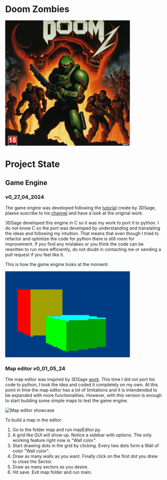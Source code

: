 # Doom Zombies
<img src="https://github.com/LuisMelladoDiaz/DoomZ/blob/main/images/DoomZ.jpg" alt="Conceptual art" width="400">

# Project State

## Game Engine

### v0_27_04_2024
The game engine was developed following the [tutorial](https://www.youtube.com/watch?v=huMO4VQEwPc&t=1s) create by 3DSage, plaese suscribe to his [channel](https://www.youtube.com/@3DSage) and have a look at the original work.

3DSage developed this engine in C so it was my work to port it to python. I do not know C so the port was developed by understanding and translating the ideas and following my intuition. That means that even though I tried to refactor and optimize the code for python there is still room for improvement. If you find any mistakes or you think the code can be rewritten to run more efficiently, do not doubt in contacting me or sending a pull request if you feel like it.

This is how the game engine looks at the moment:   

     
<img src="https://github.com/LuisMelladoDiaz/DoomZ/blob/main/images/GameEngine_v0.png" alt="Conceptual art" width="400">


### Map editor v0_01_05_24
The map editor was inspired by 3DSage [work](https://www.youtube.com/watch?v=fRu8kjXvkdY). This time I did not port his code to python, I took the idea and coded it completely on my own. At this point in time the map editor has a lot of limitations and it is intendended to be expanded with more functionalities. However, with this version is enough to start building some simple maps to test the game engine.     

![Map editor showcase](https://github.com/LuisMelladoDiaz/DoomZ/assets/93400291/4c1825eb-b67e-41c2-8924-82ebe2209af5)     

To build a map in the editor:
1) Go to the folder map and run mapEditor.py.
2) A grid like GUI will show up. Notice a sidebar with options. The only working feature right now is "Wall color".
3) Start drawing dots in the grid by clicking. Every two dots form a Wall of color "Wall color".
4) Draw as many walls as you want. Finally click on the first dot you drew to close the Sector.
5) Draw as many sectors as you desire.
6) Hit save. Exit map folder and run main.




